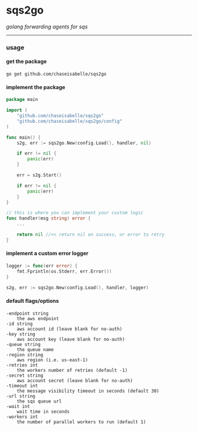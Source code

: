 # sqs2go

_golang forwarding agents for sqs_

---

### usage

#### get the package

`go get github.com/chaseisabelle/sqs2go`

#### implement the package

```go
package main

import (
	"github.com/chaseisabelle/sqs2go"
	"github.com/chaseisabelle/sqs2go/config"
)

func main() {
	s2g, err := sqs2go.New(config.Load(), handler, nil)

	if err != nil {
		panic(err)
	}

	err = s2g.Start()

	if err != nil {
		panic(err)
	}
}

// this is where you can implement your custom logic
func handler(msg string) error {
	...

	return nil //<< return nil on success, or error to retry
}
```

#### implement a custom error logger

```go
logger := func(err error) {
    fmt.Fprintln(os.Stderr, err.Error())
}

s2g, err := sqs2go.New(config.Load(), handler, logger)
```

#### default flags/options

```
-endpoint string
    the aws endpoint
-id string
    aws account id (leave blank for no-auth)
-key string
    aws account key (leave blank for no-auth)
-queue string
    the queue name
-region string
    aws region (i.e. us-east-1)
-retries int
    the workers number of retries (default -1)
-secret string
    aws account secret (leave blank for no-auth)
-timeout int
    the message visibility timeout in seconds (default 30)
-url string
    the sqs queue url
-wait int
    wait time in seconds
-workers int
    the number of parallel workers to run (default 1)
```
